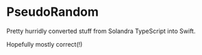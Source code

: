 # PseudoRandom

Pretty hurridly converted stuff from Solandra TypeScript into Swift.

Hopefully mostly correct(!)
